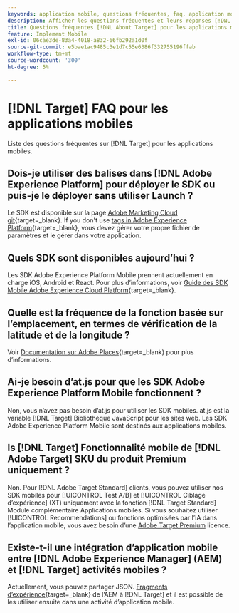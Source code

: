 ```yaml
---
keywords: application mobile, questions fréquentes, faq, application mobile target
description: Afficher les questions fréquentes et leurs réponses [!DNL Adobe Target] pour les applications mobiles.
title: Questions fréquentes [!DNL About Target] pour les applications mobiles ?
feature: Implement Mobile
exl-id: 06cae3de-83a4-4018-a832-66fb292a1d0f
source-git-commit: e5bae1ac9485c3e1d7c55e6386f332755196ffab
workflow-type: tm+mt
source-wordcount: '300'
ht-degree: 5%

---
```


# [!DNL Target] FAQ pour les applications mobiles

Liste des questions fréquentes sur [!DNL Target] pour les applications mobiles.

## Dois-je utiliser des balises dans [!DNL Adobe Experience Platform] pour déployer le SDK ou puis-je le déployer sans utiliser Launch ?

Le SDK est disponible sur la page [Adobe Marketing Cloud git](https://github.com/Adobe-Marketing-Cloud/acp-sdks/){target=_blank}. If you don't use [tags in Adobe Experience Platform](https://experienceleague.adobe.com/docs/experience-platform/tags/home.html?lang=fr){target=_blank}, vous devez gérer votre propre fichier de paramètres et le gérer dans votre application.

## Quels SDK sont disponibles aujourd’hui ?

Les SDK Adobe Experience Platform Mobile prennent actuellement en charge iOS, Android et React. Pour plus d’informations, voir [Guide des SDK Mobile Adobe Experience Cloud Platform](https://experienceleague.adobe.com/docs/mobile.html?lang=fr){target=_blank}.

## Quelle est la fréquence de la fonction basée sur l’emplacement, en termes de vérification de la latitude et de la longitude ?

Voir [Documentation sur Adobe Places](https://experienceleague.adobe.com/docs/places/using/home.html){target=_blank} pour plus d’informations.

## Ai-je besoin d’at.js pour que les SDK Adobe Experience Platform Mobile fonctionnent ?

Non, vous n’avez pas besoin d’at.js pour utiliser les SDK mobiles. at.js est la variable [!DNL Target] Bibliothèque JavaScript pour les sites web. Les SDK Adobe Experience Platform Mobile sont destinés aux applications mobiles.

## Is [!DNL Target] Fonctionnalité mobile de [!DNL Adobe Target] SKU du produit Premium uniquement ?

Non. Pour [!DNL Adobe Target Standard] clients, vous pouvez utiliser nos SDK mobiles pour [!UICONTROL Test A/B] et [!UICONTROL Ciblage d’expérience] (XT) uniquement avec la fonction [!DNL Target Standard] Module complémentaire Applications mobiles. Si vous souhaitez utiliser [!UICONTROL Recommendations] ou fonctions optimisées par l’IA dans l’application mobile, vous avez besoin d’une [Adobe Target Premium](https://experienceleague.adobe.com/docs/target/using/introduction/intro.html#premium) licence.

## Existe-t-il une intégration d’application mobile entre [!DNL Adobe Experience Manager] (AEM) et [!DNL Target] activités mobiles ?

Actuellement, vous pouvez partager JSON. [Fragments d’expérience](https://experienceleague.adobe.com/docs/target/using/experiences/offers/aem-experience-fragments.html){target=_blank} de l’AEM à [!DNL Target] et il est possible de les utiliser ensuite dans une activité d’application mobile.
